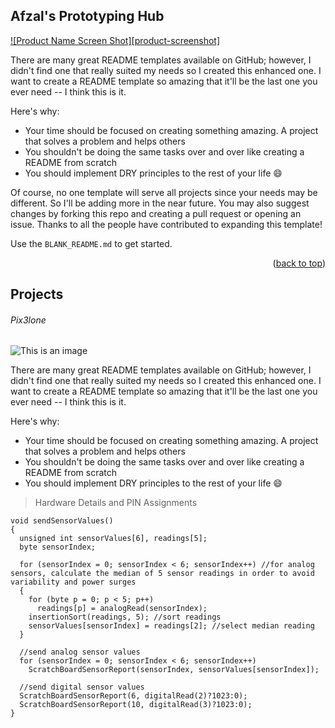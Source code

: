 ## Afzal's Prototyping Hub

[![Product Name Screen Shot][product-screenshot]](https://example.com)

There are many great README templates available on GitHub; however, I didn't find one that really suited my needs so I created this enhanced one. I want to create a README template so amazing that it'll be the last one you ever need -- I think this is it.

Here's why:
* Your time should be focused on creating something amazing. A project that solves a problem and helps others
* You shouldn't be doing the same tasks over and over like creating a README from scratch
* You should implement DRY principles to the rest of your life :smile:

Of course, no one template will serve all projects since your needs may be different. So I'll be adding more in the near future. You may also suggest changes by forking this repo and creating a pull request or opening an issue. Thanks to all the people have contributed to expanding this template!

Use the `BLANK_README.md` to get started.

<p align="right">(<a href="#readme-top">back to top</a>)</p>

## Projects

###### Pix3lone 

![This is an image](https://myoctocat.com/assets/images/base-octocat.svg)

There are many great README templates available on GitHub; however, I didn't find one that really suited my needs so I created this enhanced one. I want to create a README template so amazing that it'll be the last one you ever need -- I think this is it.

Here's why:
* Your time should be focused on creating something amazing. A project that solves a problem and helps others
* You shouldn't be doing the same tasks over and over like creating a README from scratch
* You should implement DRY principles to the rest of your life :smile:

> Hardware Details and PIN Assignments


```
void sendSensorValues()
{
  unsigned int sensorValues[6], readings[5];
  byte sensorIndex;

  for (sensorIndex = 0; sensorIndex < 6; sensorIndex++) //for analog sensors, calculate the median of 5 sensor readings in order to avoid variability and power surges
  {
    for (byte p = 0; p < 5; p++)
      readings[p] = analogRead(sensorIndex);
    insertionSort(readings, 5); //sort readings
    sensorValues[sensorIndex] = readings[2]; //select median reading
  }

  //send analog sensor values
  for (sensorIndex = 0; sensorIndex < 6; sensorIndex++)
    ScratchBoardSensorReport(sensorIndex, sensorValues[sensorIndex]);

  //send digital sensor values
  ScratchBoardSensorReport(6, digitalRead(2)?1023:0);
  ScratchBoardSensorReport(10, digitalRead(3)?1023:0);
}

```
